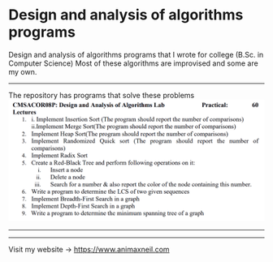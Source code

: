 # Design and analysis of algorithms programs  
Design and analysis of algorithms programs that I wrote for college (B.Sc. in Computer Science)
Most of these algorithms are improvised and some are my own.
____
The repository has programs that solve these problems
![Solved problems](/SyQ.png "Solved problems")
____
____
Visit my website -> https://www.animaxneil.com 
